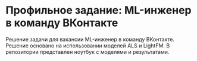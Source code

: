 # Профильное задание: ML-инженер в команду ВКонтакте
Решение задачи для вакансии ML-инженер в команду ВКонтакте. Решение основано на использовании моделей ALS и LightFM. В репозитории представлен ноутбук с моделями и результатами.
